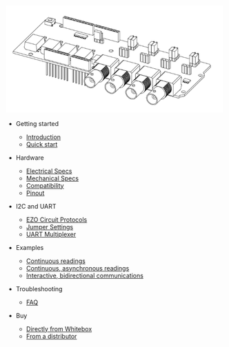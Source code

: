![Tentacle Shield for Arduino](_media/tentacle_t1.png)

* Getting started
  * [Introduction](/)
  * [Quick start](quickstart.md)

* Hardware
  * [Electrical Specs](electrical.md)
  * [Mechanical Specs](mechanical.md)
  * [Compatibility](compatibility.md)
  * [Pinout](pinout.md)

* I2C and UART
  * [EZO Circuit Protocols](protocols.md)
  * [Jumper Settings](jumpers.md)
  * [UART Multiplexer](muxer.md)

* Examples
  * [Continuous readings](continuous-example.md)
  * [Continuous, asynchronous readings](asynchronous-example.md)
  * [Interactive, bidirectional communications](interactive-example.md)

* Troubleshooting
  * [FAQ](faq.md)

* Buy
  * [Directly from Whitebox](https://www.whiteboxes.ch/shop/tentacle/)
  * [From a distributor](https://www.whiteboxes.ch/distributors)
